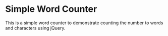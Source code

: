 # Simple Word Counter

This is a simple word counter to demonstrate counting the number to words and characters using jQuery.
